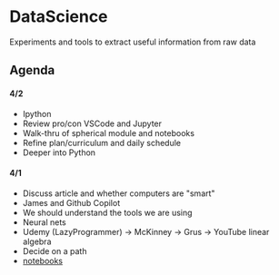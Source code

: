 # DataScience
Experiments and tools to extract useful information from raw data
## Agenda
#### 4/2
- Ipython
- Review pro/con VSCode and Jupyter
- Walk-thru of spherical module and notebooks
- Refine plan/curriculum and daily schedule
- Deeper into Python

#### 4/1
- Discuss article and whether computers are "smart"
- James and Github Copilot
- We should understand the tools we are using
- Neural nets
- Udemy (LazyProgrammer) -> McKinney -> Grus -> YouTube linear algebra
- Decide on a path
- [notebooks](https://youtu.be/3Fa6uzHxTkQ?si=iFryk9yN4RTmybsJ)